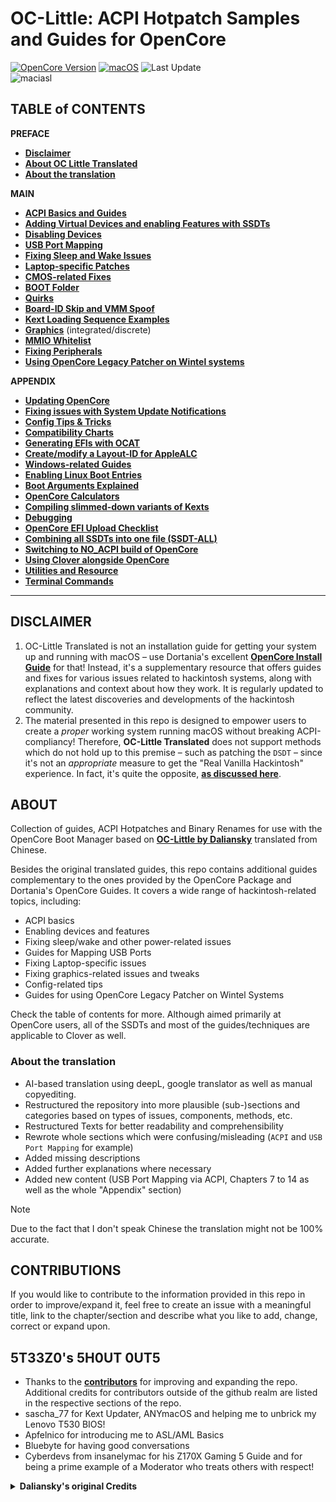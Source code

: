 # OC-Little: ACPI Hotpatch Samples and Guides for OpenCore

[![OpenCore Version](https://img.shields.io/badge/Supported_OpenCore_Version:-≤0.9.6-success.svg)](https://github.com/acidanthera/OpenCorePkg) [![macOS](https://img.shields.io/badge/Supported_macOS:-≤14.1-white.svg)](https://www.apple.com/macos/macos-ventura-preview/) ![Last Update](https://img.shields.io/badge/Last_Update_(yy/mm/dd):-23.10.27-blueviolet.svg)</br>![maciasl](https://user-images.githubusercontent.com/76865553/179583184-5efe6546-9f3a-4899-bdc1-5e9ec5a2927e.png)

## TABLE of CONTENTS

**PREFACE**

* [**Disclaimer**](#disclaimer)
* [**About OC Little Translated**](#about)
* [**About the translation**](#about-the-translation)

**MAIN**

* [**ACPI Basics and Guides**](https://github.com/5T33Z0/OC-Little-Translated/tree/main/00_ACPI)
* [**Adding Virtual Devices and enabling Features with SSDTs**](https://github.com/5T33Z0/OC-Little-Translated/tree/main/01_Adding_missing_Devices_and_enabling_Features#readme)
* [**Disabling Devices**](https://github.com/5T33Z0/OC-Little-Translated/tree/main/02_Disabling_Devices)
* [**USB Port Mapping**](https://github.com/5T33Z0/OC-Little-Translated/tree/main/03_USB_Fixes)
* [**Fixing Sleep and Wake Issues**](https://github.com/5T33Z0/OC-Little-Translated/tree/main/04_Fixing_Sleep_and_Wake_Issues)
* [**Laptop-specific Patches**](https://github.com/5T33Z0/OC-Little-Translated/tree/main/05_Laptop-specific_Patches)
* [**CMOS-related Fixes**](https://github.com/5T33Z0/OC-Little-Translated/tree/main/06_CMOS-related_Fixes)
* [**BOOT Folder**](https://github.com/5T33Z0/OC-Little-Translated/tree/main/07_BOOT_Folder#adding-and-configuring-contentflavour-and-contentvisibility)
* [**Quirks**](https://github.com/5T33Z0/OC-Little-Translated/tree/main/08_Quirks)
* [**Board-ID Skip and VMM Spoof**](https://github.com/5T33Z0/OC-Little-Translated/tree/main/09_Board-ID_VMM-Spoof)
* [**Kext Loading Sequence Examples**](https://github.com/5T33Z0/OC-Little-Translated/tree/main/10_Kexts_Loading_Sequence_Examples#readme)
* [**Graphics**](https://github.com/5T33Z0/OC-Little-Translated/tree/main/11_Graphics) (integrated/discrete)
* [**MMIO Whitelist**](https://github.com/5T33Z0/OC-Little-Translated/tree/main/12_MMIO_Whitelist)
* [**Fixing Peripherals**](https://github.com/5T33Z0/OC-Little-Translated/tree/main/13_Peripherals)
* [**Using OpenCore Legacy Patcher on Wintel systems**](https://github.com/5T33Z0/OC-Little-Translated/tree/main/14_OCLP_Wintel#installing-newer-versions-of-macos-on-legacy-hardware) 

**APPENDIX**

* [**Updating OpenCore**](https://github.com/5T33Z0/OC-Little-Translated/tree/main/D_Updating_OpenCore#readme)
* [**Fixing issues with System Update Notifications**](https://github.com/5T33Z0/OC-Little-Translated/tree/main/S_System_Updates#readme)
* [**Config Tips & Tricks**](https://github.com/5T33Z0/OC-Little-Translated/tree/main/A_Config_Tips_and_Tricks#readme)
* [**Compatibility Charts**](https://github.com/5T33Z0/OC-Little-Translated/tree/main/E_Compatibility_Charts)
* [**Generating EFIs with OCAT**](https://github.com/5T33Z0/OC-Little-Translated/tree/main/F_Desktop_EFIs#readme)
* [**Create/modify a Layout-ID for AppleALC**](https://github.com/5T33Z0/OC-Little-Translated/tree/main/L_ALC_Layout-ID#readme)
* [**Windows-related Guides**](https://github.com/5T33Z0/OC-Little-Translated/tree/main/I_Windows)
* [**Enabling Linux Boot Entries**](https://github.com/5T33Z0/OC-Little-Translated/tree/main/G_Linux#readme)
* [**Boot Arguments Explained**](https://github.com/5T33Z0/OC-Little-Translated/tree/main/H_Boot-args#readme)
* [**OpenCore Calculators**](https://github.com/5T33Z0/OC-Little-Translated/tree/main/B_OC_Calculators)
* [**Compiling slimmed-down variants of Kexts**](https://github.com/5T33Z0/OC-Little-Translated/tree/main/J_Compiling_Kexts#readme)
* [**Debugging**](https://github.com/5T33Z0/OC-Little-Translated/tree/main/K_Debugging#readme)
* [**OpenCore EFI Upload Checklist**](https://github.com/5T33Z0/OC-Little-Translated/tree/main/M_EFI_Upload_Chklst#readme)
* [**Combining all SSDTs into one file (SSDT-ALL)**](https://github.com/5T33Z0/OC-Little-Translated/tree/main/N_SSDT-ALL)
* [**Switching to NO_ACPI build of OpenCore**](https://github.com/5T33Z0/OC-Little-Translated/tree/main/O_OC_NO_ACPI)
* [**Using Clover alongside OpenCore**](https://github.com/5T33Z0/OC-Little-Translated/tree/main/R_BootloaderChooser#readme)
* [**Utilities and Resource**](https://github.com/5T33Z0/OC-Little-Translated/tree/main/C_Utilities_and_Resources#readme)
* [**Terminal Commands**](https://github.com/5T33Z0/OC-Little-Translated/blob/main/Terminal_Commands.md#readme)

___

## DISCLAIMER
1. OC-Little Translated is not an installation guide for getting your system up and running with macOS – use Dortania's excellent [**OpenCore Install Guide**](https://dortania.github.io/OpenCore-Install-Guide/) for that! Instead, it's a supplementary resource that offers guides and fixes for various issues related to hackintosh systems, along with explanations and context about how they work. It is regularly updated to reflect the latest discoveries and developments of the hackintosh community.
2. The material presented in this repo is designed to empower users to create a *proper* working system running macOS without breaking ACPI-compliancy! Therefore, **OC-Little Translated** does not support methods which do not hold up to this premise – such as patching the `DSDT` – since it's not an *appropriate* measure to get the "Real Vanilla Hackintosh" experience. In fact, it's quite the opposite, [**as discussed here**](https://www.insanelymac.com/forum/topic/352881-when-is-rebaseregions-necessary/#comment-2790870).
	
## ABOUT
Collection of guides, ACPI Hotpatches and Binary Renames for use with the OpenCore Boot Manager based on [**OC-Little by Daliansky**](https://github.com/daliansky/OC-little) translated from Chinese.

Besides the original translated guides, this repo contains additional guides complementary to the ones provided by the OpenCore Package and Dortania's OpenCore Guides. It covers a wide range of hackintosh-related topics, including: 

- ACPI basics
- Enabling devices and features
- Fixing sleep/wake and other power-related issues
- Guides for Mapping USB Ports
- Fixing Laptop-specific issues
- Fixing graphics-related issues and tweaks
- Config-related tips
- Guides for using OpenCore Legacy Patcher on Wintel Systems

Check the table of contents for more. Although aimed primarily at OpenCore users, all of the SSDTs and most of the guides/techniques are applicable to Clover as well.

### About the translation
- AI-based translation using deepL, google translator as well as manual copyediting.
- Restructured the repository into more plausible (sub-)sections and categories based on types of issues, components, methods, etc.
- Restructured Texts for better readability and comprehensibility
- Rewrote whole sections which were confusing/misleading (`ACPI` and `USB Port Mapping` for example)
- Added missing descriptions
- Added further explanations where necessary
- Added new content (USB Port Mapping via ACPI, Chapters 7 to 14 as well as the whole "Appendix" section)

> [!NOTE]
> Due to the fact that I don't speak Chinese the translation might not be 100% accurate.

## CONTRIBUTIONS
If you would like to contribute to the information provided in this repo in order to improve/expand it, feel free to create an issue with a meaningful title, link to the chapter/section and describe what you like to add, change, correct or expand upon.

## 5T33Z0's 5H0UT 0UT5

- Thanks to the [**contributors**](https://github.com/5T33Z0/OC-Little-Translated/graphs/contributors) for improving and expanding the repo. Additional credits for contributors outside of the github realm are listed in the respective sections of the repo.
- sascha_77 for Kext Updater, ANYmacOS and helping me to unbrick my Lenovo T530 BIOS!
- Apfelnico for introducing me to ASL/AML Basics
- Bluebyte for having good conversations
- Cyberdevs from insanelymac for his Z170X Gaming 5 Guide and for being a prime example of a Moderator who treats others with respect!

<details>
<summary><strong>Daliansky's original Credits</strong></summary>

> - Special credit to:
> 	- @XianWu write these ACPI component patches that useable to OpenCore
> 	- @Bat.bat, @DalianSky, @athlonreg, @iStar丶Forever their proofreading and finalization.
> - Credits and thanks to：
> 	- @冬瓜-X1C5th
> 	- @OC-xlivans
> 	- @Air 13 IWL-GZ-Big Orange (OC perfect)
> 	- @子骏oc IWL
> 	- @大勇-小新air13-OC-划水小白
> 	- @xjn819
> 	- Acidanthera for maintaining OpenCorePkg
</details>
